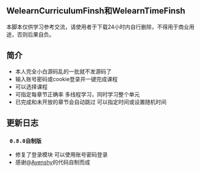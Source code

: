 ## **WelearnCurriculumFinsh**和**WelearnTimeFinsh**
本脚本仅供学习参考交流，请使用者于下载24小时内自行删除，不得用于商业用途，否则后果自负。
## 简介
* 本人完全小白源码乱的一批就不发源码了
* 输入账号密码或cookie登录并一键完成课程  
* 可以选择课程
* 可指定每章节正确率            多线程学习，同时学习整个单元
* 已完成和未开放的章节会自动跳过   可以指定时间或设置随机时间

## 更新日志

### ` 0.8.0自制版`
* 修复了登录模块 可以使用账号密码登录
* 感谢@[Avenshy](https://github.com/Avenshy)的代码自制而成 
